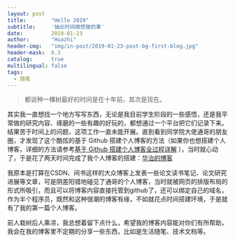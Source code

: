 ```yaml
---
layout: post
title:        "Hello 2019"
subtitle:     '抽出时间做想做的事'
date:         2019-01-23
author:       "Huazhi"
header-img:   "img/in-post/2019-01-23-post-bg-first-blog.jpg"
header-mask:  0.3
catalog:      true
multilingual: false
tags:
  - 随笔
---
```


>都说种一棵树最好的时间是在十年前，其次是现在。
>                      

其实我一直想找一个地方写写东西，无论是我目前学生阶段的一些感悟，还是我平常做的研究内容、琢磨的一些有趣的好玩的，都想通过一个平台把它们记录下来。结果苦于时间上的问题，这项工作一直未能开展。直到看到同学院大佬通哥的朋友圈，才发现了这个酷炫的基于 Github 搭建个人博客的方法（如果你也想搭建个人博客，详细的方法请参考[基于 Github 搭建个人博客全过程详解](http://iliutong.cn/2018/02/21/build-blog-with-github/) ），当时就心动了，于是花了两天时间完成了我个人博客的搭建：[华治的博客](http://zhaohuazhi.cn/)

我原本是打算在CSDN、间书这样的大众博客上发表一些论文读书笔记、论文研究进展等文章，可是阴差阳错地碰见了通哥的个人博客，当时就被网页的排版布局的形式所吸引，而且可以将博客内容直接托管到github了，还可以绑定自己的域名，作为半个程序员，既然和这种很潮的博客有缘，不如就花点时间搭建环境，于是就有了我的第一篇个人博客。

前人栽树后人乘凉，我总想着留下点什么，希望我的博客内容能对你们有所帮助，我会在我的博客里不定期的分享一些东西，比如是生活随笔、技术文档等。
